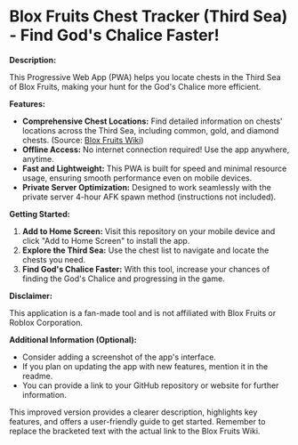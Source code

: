 # Blox Fruits Chest Tracker (Third Sea) - Find God's Chalice Faster!

**Description:**

This Progressive Web App (PWA) helps you locate chests in the Third Sea of Blox Fruits, making your hunt for the God's Chalice more efficient.  

**Features:**

* **Comprehensive Chest Locations:** Find detailed information on chests' locations across the Third Sea, including common, gold, and diamond chests. (Source: [Blox Fruits Wiki](https://blox-fruits.fandom.com/wiki/Chest_Locations#Common_Chests))
* **Offline Access:** No internet connection required! Use the app anywhere, anytime.
* **Fast and Lightweight:** This PWA is built for speed and minimal resource usage, ensuring smooth performance even on mobile devices.
* **Private Server Optimization:** Designed to work seamlessly with the private server 4-hour AFK spawn method (instructions not included). 

**Getting Started:**

1. **Add to Home Screen:** Visit this repository on your mobile device and click "Add to Home Screen" to install the app.
2. **Explore the Third Sea:** Use the chest list to navigate and locate the chests you need.
3. **Find God's Chalice Faster:** With this tool, increase your chances of finding the God's Chalice and progressing in the game.

**Disclaimer:**

This application is a fan-made tool and is not affiliated with Blox Fruits or Roblox Corporation. 

**Additional Information (Optional):**

* Consider adding a screenshot of the app's interface.
* If you plan on updating the app with new features, mention it in the readme.
* You can provide a link to your GitHub repository or website for further information.

This improved version provides a clearer description, highlights key features, and offers a user-friendly guide to get started.  Remember to replace the bracketed text with the actual link to the Blox Fruits Wiki. 
